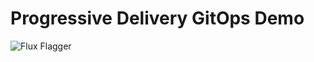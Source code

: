 # Progressive Delivery GitOps Demo

![Flux Flagger](https://github.com/fluxcd/helm-operator-get-started/blob/master/diagrams/flux-flagger.png)

